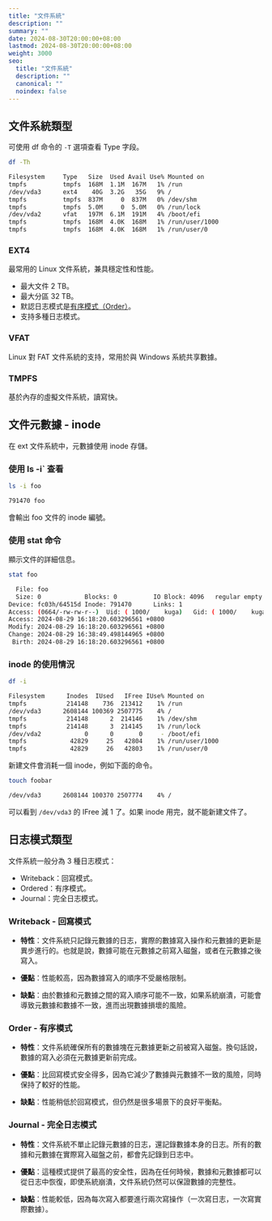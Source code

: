 ```yaml
---
title: "文件系統"
description: ""
summary: ""
date: 2024-08-30T20:00:00+08:00
lastmod: 2024-08-30T20:00:00+08:00
weight: 3000
seo:
  title: "文件系統"
  description: ""
  canonical: ""
  noindex: false
---
```


## 文件系統類型

可使用 df 命令的 `-T` 選項查看 Type 字段。

```bash {frame="none"}
df -Th
```

```bash {frame="none"}
Filesystem     Type   Size  Used Avail Use% Mounted on
tmpfs          tmpfs  168M  1.1M  167M   1% /run
/dev/vda3      ext4    40G  3.2G   35G   9% /
tmpfs          tmpfs  837M     0  837M   0% /dev/shm
tmpfs          tmpfs  5.0M     0  5.0M   0% /run/lock
/dev/vda2      vfat   197M  6.1M  191M   4% /boot/efi
tmpfs          tmpfs  168M  4.0K  168M   1% /run/user/1000
tmpfs          tmpfs  168M  4.0K  168M   1% /run/user/0
```

### EXT4

最常用的 Linux 文件系統，兼具穩定性和性能。

* 最大文件 2 TB。
* 最大分區 32 TB。
* 默認日志模式是[有序模式（Order）](di-ba-zhang-wen-jian-xi-tong.md#order-you-xu-mo-shi)。
* 支持多種日志模式。

### VFAT

Linux 對 FAT 文件系統的支持，常用於與 Windows 系統共享數據。

### TMPFS

基於內存的虛擬文件系統，讀寫快。

## 文件元數據 - inode

在 ext 文件系統中，元數據使用 inode 存儲。

### 使用 ls -i` 查看

```bash {frame="none"}
ls -i foo
```

```bash {frame="none"}
791470 foo
```

會輸出 foo 文件的 inode 編號。

### 使用 stat 命令

顯示文件的詳細信息。

```bash {frame="none"}
stat foo
```

```bash {frame="none"}
  File: foo
  Size: 0            Blocks: 0          IO Block: 4096   regular empty file
Device: fc03h/64515d Inode: 791470      Links: 1
Access: (0664/-rw-rw-r--)  Uid: ( 1000/    kuga)   Gid: ( 1000/    kuga)
Access: 2024-08-29 16:18:20.603296561 +0800
Modify: 2024-08-29 16:18:20.603296561 +0800
Change: 2024-08-29 16:38:49.498144965 +0800
 Birth: 2024-08-29 16:18:20.603296561 +0800
```

### inode 的使用情況

```bash {frame="none"}
df -i
```

```bash {frame="none"}
Filesystem      Inodes  IUsed   IFree IUse% Mounted on
tmpfs           214148    736  213412    1% /run
/dev/vda3      2608144 100369 2507775    4% /
tmpfs           214148      2  214146    1% /dev/shm
tmpfs           214148      3  214145    1% /run/lock
/dev/vda2            0      0       0     - /boot/efi
tmpfs            42829     25   42804    1% /run/user/1000
tmpfs            42829     26   42803    1% /run/user/0
```

新建文件會消耗一個 inode，例如下面的命令。

```bash {frame="none"}
touch foobar
```

```bash {frame="none"}
/dev/vda3      2608144 100370 2507774    4% /
```

可以看到 `/dev/vda3` 的 IFree 減 1 了。如果 inode 用完，就不能新建文件了。

## 日志模式類型

文件系統一般分為 3 種日志模式：

* Writeback：回寫模式。
* Ordered：有序模式。
* Journal：完全日志模式。

### Writeback - 回寫模式

* **特性**：文件系統只記錄元數據的日志，實際的數據寫入操作和元數據的更新是異步進行的。也就是說，數據可能在元數據之前寫入磁盤，或者在元數據之後寫入。

* **優點**：性能較高，因為數據寫入的順序不受嚴格限制。

* **缺點**：由於數據和元數據之間的寫入順序可能不一致，如果系統崩潰，可能會導致元數據和數據不一致，進而出現數據損壞的風險。

### Order - 有序模式

* **特性**：文件系統確保所有的數據塊在元數據更新之前被寫入磁盤。換句話說，數據的寫入必須在元數據更新前完成。

* **優點**：比回寫模式安全得多，因為它減少了數據與元數據不一致的風險，同時保持了較好的性能。

* **缺點**：性能稍低於回寫模式，但仍然是很多場景下的良好平衡點。

### Journal - 完全日志模式

* **特性**：文件系統不單止記錄元數據的日志，還記錄數據本身的日志。所有的數據和元數據在實際寫入磁盤之前，都會先記錄到日志中。

* **優點**：這種模式提供了最高的安全性，因為在任何時候，數據和元數據都可以從日志中恢復，即使系統崩潰，文件系統仍然可以保證數據的完整性。

* **缺點**：性能較低，因為每次寫入都要進行兩次寫操作（一次寫日志，一次寫實際數據）。

